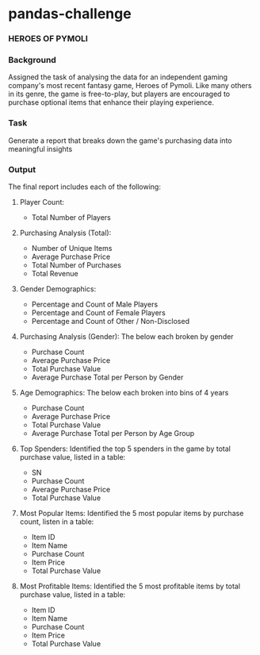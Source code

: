 # pandas-challenge

### HEROES OF PYMOLI

### Background
Assigned the task of analysing the data for an independent gaming company's most recent fantasy game, Heroes of Pymoli.
Like many others in its genre, the game is free-to-play, but players are encouraged to purchase optional items that enhance their playing experience. 

### Task
Generate a report that breaks down the game's purchasing data into meaningful insights

### Output
The final report includes each of the following:

1. Player Count:
   - Total Number of Players

2. Purchasing Analysis (Total):
   - Number of Unique Items
   - Average Purchase Price
   - Total Number of Purchases
   - Total Revenue

3. Gender Demographics:
   - Percentage and Count of Male Players
   - Percentage and Count of Female Players
   - Percentage and Count of Other / Non-Disclosed

4. Purchasing Analysis (Gender):
The below each broken by gender
   - Purchase Count
   - Average Purchase Price
   - Total Purchase Value
   - Average Purchase Total per Person by Gender

5. Age Demographics:
The below each broken into bins of 4 years 
   - Purchase Count
   - Average Purchase Price
   - Total Purchase Value
   - Average Purchase Total per Person by Age Group

6. Top Spenders:
Identified the top 5 spenders in the game by total purchase value, listed in a table: 
   - SN
   - Purchase Count
   - Average Purchase Price
   - Total Purchase Value

7. Most Popular Items:
Identified the 5 most popular items by purchase count, listen in a table:
   - Item ID
   - Item Name
   - Purchase Count
   - Item Price
   - Total Purchase Value

8. Most Profitable Items:
Identified the 5 most profitable items by total purchase value, listed in a table:
   - Item ID
   - Item Name
   - Purchase Count
   - Item Price
   - Total Purchase Value
